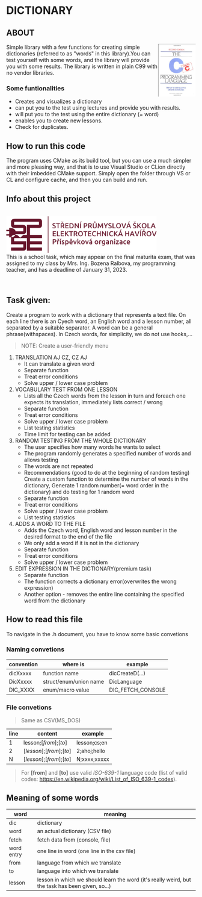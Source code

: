 # DICTIONARY
## ABOUT

<img align="right" src="./docs/ansi.png" alt="ansi C" width="100" />

Simple library with a few functions for creating simple dictionaries (referred to as "words" in this library).You can test yourself with some words, and the library will provide you with some results. The library is written in plain C99 with no vendor libraries.

### Some funtionalities

- Creates and visualizes a dictionary
- can put you to the test using lectures and provide you with results.
- will put you to the test using the entire dictionary (= word)
- enables you to create new lessons.
- Check for duplicates.

## How to run this code
The program uses CMake as its build tool, but you can use a much simpler and more pleasing way, and that is to use Visual Studio or CLion directly with their imbedded CMake support. Simply open the folder through VS or CL and configure cache, and then you can build and run.

## Info about this project
<br>
<img align="left" src="./docs/spse.png" alt="ansi C" width="400" /><br><br><br><br><br>

This is a school task, which may appear on the final maturita exam, that was assigned to my class by Mrs. Ing. Bozena Ralbova, my programming teacher, and has a deadline of January 31, 2023. 

<br>

## Task given:
Create a program to work with a dictionary that represents a text file. On each line there is an Cyech word, an English word and a lesson number, all separated by a suitable separator. A word can be a general phrase(withspaces). In Czech words, for simplicity, we do not use hooks,...
	
> NOTE:  Create a user-friendly menu

1. TRANSLATION AJ CZ, CZ AJ
    - It can translate a given word
    - Separate function
    - Treat error conditions
    - Solve upper / lower case problem
2. VOCABULARY TEST FROM ONE LESSON
    - Lists all the Czech words from the lesson in turn and  foreach one expects its
	translation, immediately lists correct / wrong
	- Separate function
	- Treat error conditions
	- Solve upper / lower case problem
	- List testing statistics
	- Time limit for testing can be added
3. RANDOM TESTING FROM THE WHOLE DICTIONARY
	- The user specifies how many words he wants to select
	- The program randomly generates a specified number of words and allows testing
	- The words are not repeated
	- Recommendations (good to do at the beginning of random   testing) Create a custom function to determine the number of words in the dictionary, Generate 1 random number(= word order in the dictionary) and do testing for 1 random word
	- Separate function
	- Treat error conditions
	- Solve upper / lower case problem
	- List testing statistics
4. ADDS A WORD TO THE FILE
	- Adds the Czech word, English word and lesson number in the desired format to the end of the file
	- We only add a word if it is not in the dictionary
	- Separate function
	- Treat error conditions
	- Solve upper / lower case problem
5. EDIT EXPRESSION IN THE DICTIONARY(premium task)
	- Separate function
	- The function corrects a dictionary error(overwrites the wrong expression)
	- Another option - removes the entire line containing the specified word from the
	  dictionary
	

## How to read this file

To navigate in the .h document, you have to know some basic convetions

### Naming convetions

|convention|where is|example|
|---------|--------|-------|
|dicXxxxx|function name|dicCreateD(...)|
|DicXxxxx|struct/enum/union name|DicLanguage|
|DIC_XXXX|enum/macro value|DIC_FETCH_CONSOLE|

### File convetions
> Same as CSV(MS_DOS)

|line|content|example|
|-|-|-|
|1|lesson;[*from*];[*to*]|lesson;cs;en|
|2|[*lesson*];[*from*];[*to*]|2;ahoj;hello|
|N|[*lesson*];[*from*];[*to*]|N;xxxx;xxxxx|

> For **[from]** and **[to]** use valid *ISO-639-1* language code 
      (list of valid codes: https://en.wikipedia.org/wiki/List_of_ISO_639-1_codes).

 
## Meaning of some words
|word|meaning|
|-|-|
|dic|dictionary|
|word|an actual dictionary (CSV file)|
|fetch|fetch data from (console, file)|
|word entry|one line in word (one line in the csv file)|
|from|language from which we translate|
|to|language into which we translate|
|lesson|lesson in which we should learn the word (it's really weird, but the task has been given, so...)|
		
	

